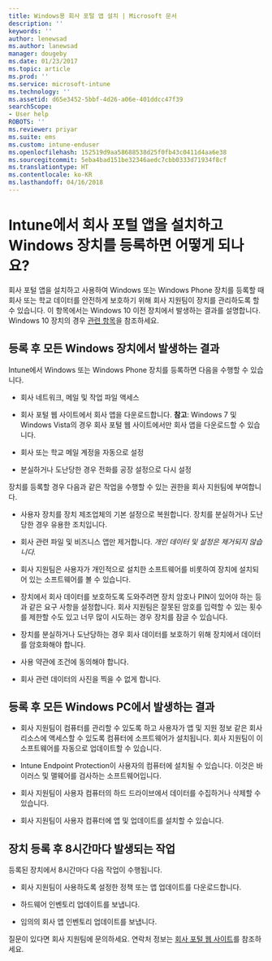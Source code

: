 ```yaml
---
title: Windows용 회사 포털 앱 설치 | Microsoft 문서
description: ''
keywords: ''
author: lenewsad
ms.author: lanewsad
manager: dougeby
ms.date: 01/23/2017
ms.topic: article
ms.prod: ''
ms.service: microsoft-intune
ms.technology: ''
ms.assetid: d65e3452-5bbf-4d26-a06e-401ddcc47f39
searchScope:
- User help
ROBOTS: ''
ms.reviewer: priyar
ms.suite: ems
ms.custom: intune-enduser
ms.openlocfilehash: 152519d9aa58688538d25f0fb43c0411d4aa6e38
ms.sourcegitcommit: 5eba4bad151be32346aedc7cbb0333d71934f8cf
ms.translationtype: HT
ms.contentlocale: ko-KR
ms.lasthandoff: 04/16/2018
---
```

# <a name="what-happens-if-you-install-the-company-portal-app-and-enroll-your-windows-device-in-intune"></a>Intune에서 회사 포털 앱을 설치하고 Windows 장치를 등록하면 어떻게 되나요?

회사 포털 앱을 설치하고 사용하여 Windows 또는 Windows Phone 장치를 등록할 때 회사 또는 학교 데이터를 안전하게 보호하기 위해 회사 지원팀이 장치를 관리하도록 할 수 있습니다. 이 항목에서는 Windows 10 이전 장치에서 발생하는 결과를 설명합니다. Windows 10 장치의 경우 [관련 항목](what-happens-if-you-install-the-company-portal-app-and-enroll-your-device-in-intune-windows10.md)을 참조하세요.

## <a name="what-happens-to-all-windows-devices-after-enrollment"></a>등록 후 모든 Windows 장치에서 발생하는 결과
Intune에서 Windows 또는 Windows Phone 장치를 등록하면 다음을 수행할 수 있습니다.

-   회사 네트워크, 메일 및 작업 파일 액세스

-   회사 포털 웹 사이트에서 회사 앱을 다운로드합니다. __참고__: Windows 7 및 Windows Vista의 경우 회사 포털 웹 사이트에서만 회사 앱을 다운로드할 수 있습니다.

-   회사 또는 학교 메일 계정을 자동으로 설정

-   분실하거나 도난당한 경우 전화를 공장 설정으로 다시 설정

장치를 등록할 경우 다음과 같은 작업을 수행할 수 있는 권한을 회사 지원팀에 부여합니다.

-   사용자 장치를 장치 제조업체의 기본 설정으로 복원합니다. 장치를 분실하거나 도난당한 경우 유용한 조치입니다.

-   회사 관련 파일 및 비즈니스 앱만 제거합니다. *개인 데이터 및 설정은 제거되지 않습니다.*

-   회사 지원팀은 사용자가 개인적으로 설치한 소프트웨어를 비롯하여 장치에 설치되어 있는 소프트웨어를 볼 수 있습니다.

-   장치에서 회사 데이터를 보호하도록 도와주려면 장치 암호나 PIN이 있어야 하는 등과 같은 요구 사항을 설정합니다. 회사 지원팀은 잘못된 암호를 입력할 수 있는 횟수를 제한할 수도 있고 너무 많이 시도하는 경우 장치를 잠글 수 있습니다.

-   장치를 분실하거나 도난당하는 경우 회사 데이터를 보호하기 위해 장치에서 데이터를 암호화해야 합니다.

-   사용 약관에 조건에 동의해야 합니다.

-   회사 관련 데이터의 사진을 찍을 수 없게 합니다.

## <a name="what-happens-to-all-windows-pcs-after-enrollment"></a>등록 후 모든 Windows PC에서 발생하는 결과

-  회사 지원팀이 컴퓨터를 관리할 수 있도록 하고 사용자가 앱 및 지원 정보 같은 회사 리소스에 액세스할 수 있도록 컴퓨터에 소프트웨어가 설치됩니다. 회사 지원팀이 이 소프트웨어를 자동으로 업데이트할 수 있습니다.

-  Intune Endpoint Protection이 사용자의 컴퓨터에 설치될 수 있습니다. 이것은 바이러스 및 맬웨어를 검사하는 소프트웨어입니다.

-  회사 지원팀이 사용자 컴퓨터의 하드 드라이브에서 데이터를 수집하거나 삭제할 수 있습니다.

-  회사 지원팀이 사용자 컴퓨터에 앱 및 업데이트를 설치할 수 있습니다.

## <a name="what-happens-every-eight-hours-after-device-enrollment"></a>장치 등록 후 8시간마다 발생되는 작업

등록된 장치에서 8시간마다 다음 작업이 수행됩니다.

-   회사 지원팀이 사용하도록 설정한 정책 또는 앱 업데이트를 다운로드합니다.

-   하드웨어 인벤토리 업데이트를 보냅니다.

-   임의의 회사 앱 인벤토리 업데이트를 보냅니다.

질문이 있다면 회사 지원팀에 문의하세요. 연락처 정보는 [회사 포털 웹 사이트](https://portal.manage.microsoft.com#HelpDeskDialog)를 참조하세요.
